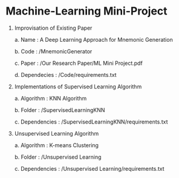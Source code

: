 # Machine-Learning Mini-Project

1. Improvisation of Existing Paper

    a. Name : A Deep Learning Approach for Mnemonic Generation
    
    b. Code : /MnemonicGenerator
    
    c. Paper : /Our Research Paper/ML Mini Project.pdf
    
    d. Dependecies : /Code/requirements.txt
    
    
2. Implementations of Supervised Learning Algorithm

    a. Algorithm : KNN Algorithm
    
    b. Folder : /SupervisedLearningKNN
    
    c. Dependencies : /SupervisedLearningKNN/requirements.txt
    
    
3. Unsupervised Learning Algorithm

    a. Algorithm : K-means Clustering
    
    b. Folder : /Unsupervised Learning
    
    c. Dependencies : /Unsupervised Learning/requirements.txt

